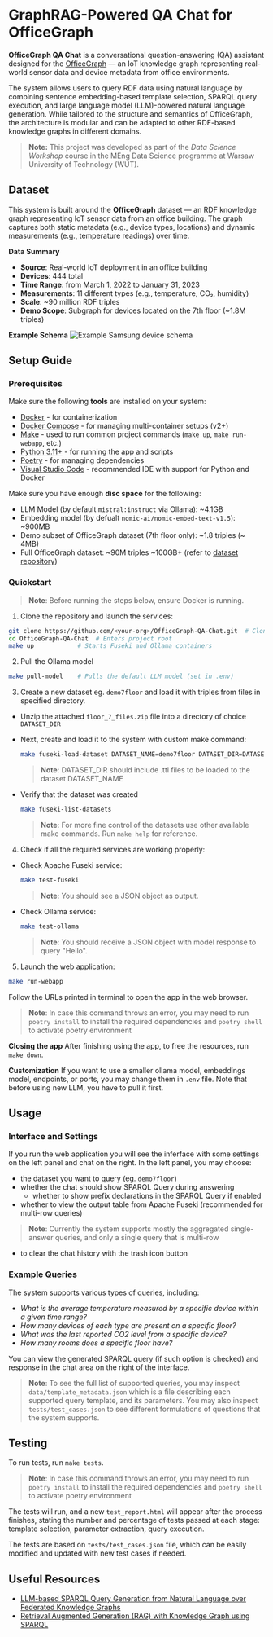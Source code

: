 # GraphRAG-Powered QA Chat for OfficeGraph

**OfficeGraph QA Chat** is a conversational question-answering (QA) assistant designed for the [OfficeGraph](https://github.com/RoderickvanderWeerdt/OfficeGraph/tree/main) — an IoT knowledge graph representing real-world sensor data and device metadata from office environments.

The system allows users to query RDF data using natural language by combining sentence embedding-based template selection, SPARQL query execution, and large language model (LLM)-powered natural language generation. While tailored to the structure and semantics of OfficeGraph, the architecture is modular and can be adapted to other RDF-based knowledge graphs in different domains.

> **Note:** This project was developed as part of the *Data Science Workshop* course in the MEng Data Science programme at Warsaw University of Technology (WUT).

## Dataset
This system is built around the **OfficeGraph** dataset — an RDF knowledge graph representing IoT sensor data from an office building. The graph captures both static metadata (e.g., device types, locations) and dynamic measurements (e.g., temperature readings) over time.

**Data Summary**
- **Source**: Real-world IoT deployment in an office building
- **Devices**: 444 total
- **Time Range**: from March 1, 2022 to January 31, 2023
- **Measurements**: 11 different types (e.g., temperature, CO₂, humidity)
- **Scale**: ~90 million RDF triples
- **Demo Scope**: Subgraph for devices located on the 7th floor (~1.8M triples)

**Example Schema**
![Example Samsung device schema](https://github.com/user-attachments/assets/6fe595b9-ac20-4c4b-9789-87102444e6d3)

## Setup Guide

### Prerequisites

Make sure the following **tools** are installed on your system:
- [Docker](https://www.docker.com/) - for containerization
- [Docker Compose](https://docs.docker.com/compose/install/) - for managing multi-container setups (v2+)
- [Make](https://www.gnu.org/software/make/) - used to run common project commands (`make up`, `make run-webapp`, etc.)
- [Python 3.11+](https://www.python.org/downloads/) - for running the app and scripts
- [Poetry](https://python-poetry.org/docs/#installation) - for managing dependencies
- [Visual Studio Code](https://code.visualstudio.com/) - recommended IDE with support for Python and Docker

Make sure you have enough **disc space** for the following:
- LLM Model (by default `mistral:instruct` via Ollama): ~4.1GB
- Embedding model (by defualt `nomic-ai/nomic-embed-text-v1.5`): ~900MB
- Demo subset of OfficeGraph dataset (7th floor only): ~1.8 triples (~ 4MB)
- Full OfficeGraph dataset: ~90M triples ~100GB+ (refer to [dataset repository]((https://github.com/RoderickvanderWeerdt/OfficeGraph/tree/main) ))


### Quickstart
> **Note**: Before running the steps below, ensure Docker is running.

1. Clone the repository and launch the services:
```bash
git clone https://github.com/<your-org>/OfficeGraph-QA-Chat.git  # Clones this repository
cd OfficeGraph-QA-Chat  # Enters project root
make up            # Starts Fuseki and Ollama containers
```
2. Pull the Ollama model
```bash
make pull-model    # Pulls the default LLM model (set in .env)
```
3. Create a new dataset eg. `demo7floor` and load it with triples from files in specified directory.

- Unzip the attached `floor_7_files.zip` file into a directory of choice `DATASET_DIR` 
- Next, create and load it to the system with custom make command:
   ```bash
   make fuseki-load-dataset DATASET_NAME=demo7floor DATASET_DIR=DATASET_DIR
   ```
   > **Note**: DATASET_DIR should include .ttl files to be loaded to the dataset DATASET_NAME

- Verify that the dataset was created
   ```bash
   make fuseki-list-datasets
   ```
   > **Note**: For more fine control of the datasets use other available make commands. Run `make help` for reference.

4. Check if all the required services are working properly:
- Check Apache Fuseki service:
   ```bash
   make test-fuseki
   ```
   > **Note**: You should see a JSON object as output.
- Check Ollama service:
   ```bash
   make test-ollama
   ```
   > **Note**: You should receive a JSON object with model response to query "Hello".

5. Launch the web application:
```bash
make run-webapp
```
Follow the URLs printed in terminal to open the app in the web browser.

> **Note**: In case this command throws an error, you may need to run `poetry install` to install the required dependencies and `poetry shell` to activate poetry environment 

**Closing the app**
After finishing using the app, to free the resources, run `make down`.

**Customization**
If you want to use a smaller ollama model, embeddings model, endpoints, or ports, you may change them in `.env` file. Note that before using new LLM, you have to pull it first.

## Usage

### Interface and Settings
If you run the web application you will see the inferface with some settings on the left panel and chat on the right.
In the left panel, you may choose:
- the dataset you want to query (eg. `demo7floor`)
- whether the chat should show SPARQL Query during answering
   - whether to show prefix declarations in the SPARQL Query if enabled
- whether to view the output table from Apache Fuseki (recommended for multi-row queries)
> **Note**: Currently the system supports mostly the aggregated single-answer queries, and only a single query that is multi-row 
- to clear the chat history with the trash icon button

### Example Queries

The system supports various types of queries, including:
- *What is the average temperature measured by a specific device within a given time range?*
- *How many devices of each type are present on a specific floor?*
- *What was the last reported CO2 level from a specific device?*
- *How many rooms does a specific floor have?*

You can view the generated SPARQL query (if such option is checked) and response in the chat area on the right of the interface.

> **Note**: To see the full list of supported queries, you may inspect `data/template_metadata.json` which is a file describing each supported query template, and its parameters. You may also inspect `tests/test_cases.json` to see different formulations of questions that the system supports.


## Testing
To run tests, run `make tests`.

> **Note**: In case this command throws an error, you may need to run `poetry install` to install the required dependencies and `poetry shell` to activate poetry environment 

The tests will run, and a new `test_report.html` will appear after the process finishes, stating the number and percentage of tests passed at each stage: template selection, parameter extraction, query execution.

The tests are based on `tests/test_cases.json` file, which can be easily modified and updated with new test cases if needed.

## Useful Resources
- [LLM-based SPARQL Query Generation from Natural Language over Federated Knowledge Graphs](https://arxiv.org/html/2410.06062v1)
- [Retrieval Augmented Generation (RAG) with Knowledge Graph using SPARQL](https://github.com/aws-samples/rag-with-knowledge-graph-using-sparql/tree/main)
